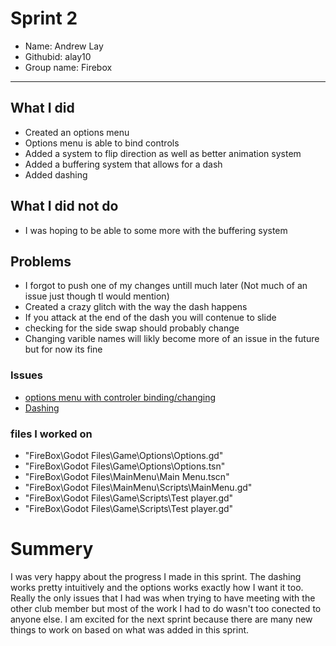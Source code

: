 # Sprint 2
- Name: Andrew Lay
- Githubid: alay10
- Group name: Firebox
- --
 ## What I did
- Created an options menu
- Options menu is able to bind controls
- Added a system to flip direction as well as better animation system
- Added a buffering system that allows for a dash
- Added dashing
## What I did not do
- I was hoping to be able to some more with the buffering system
## Problems
- I forgot to push one of my changes untill much later (Not much of an issue just though tI would mention)
- Created a crazy glitch with the way the dash happens
- If you attack at the end of the dash you will contenue to slide
- checking for the side swap should probably change
- Changing varible names will likly become more of an issue in the future but for now its fine
 ### Issues
 - [options menu with controler binding/changing](https://github.com/utk-cs340-fall22/FireBox/commit/e85a013625a2ab40b559d8fe2832edc48e34ff28)
 - [Dashing](https://github.com/utk-cs340-fall22/FireBox/commit/fa6066c8f2efa2ad070916c44f8a8d1209ff2d7a)
 ### files I worked on
 - "FireBox\Godot Files\Game\Options\Options.gd"
 - "FireBox\Godot Files\Game\Options\Options.tsn"
 - "FireBox\Godot Files\MainMenu\Main Menu.tscn"
 - "FireBox\Godot Files\MainMenu\Scripts\MainMenu.gd"
 - "FireBox\Godot Files\Game\Scripts\Test player.gd"
 - "FireBox\Godot Files\Game\Scripts\Test player.gd"
 # Summery
I was very happy about the progress I made in this sprint. The dashing works pretty intuitively and the options works exactly how I want it too. Really the only issues that I had was when trying to have meeting with the other club member but most of the work I had to do wasn't too conected to anyone else. I am excited for the next sprint because there are many new things to work on based on what was added in this sprint.